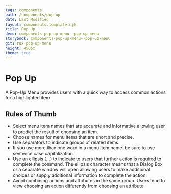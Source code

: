 ```yaml
---
tags: components
path: /components/pop-up
date: Last Modified
layout: components.template.njk
title: Pop Up
demo: components-pop-up-menu--pop-up-menu
storybook: components-pop-up-menu--pop-up-menu
git: rux-pop-up-menu
height: 450px
theme: true
---
```


# Pop Up

A Pop-Up Menu provides users with a quick way to access common actions for a highlighted item.

## Rules of Thumb

- Select menu item names that are accurate and informative allowing user to predict the result of choosing an item.
- Choose names for menu items that are short and precise.
- Use separators to indicate groups of related items.
- If you use more than one word in a menu item name, be sure to use sentence case capitalization.
- Use an ellipsis (…) to indicate to users that further action is required to complete the command. The ellipsis character means that a Dialog Box or a separate window will open allowing users to make additional choices or supply additional information to complete the action.
- Avoid combining actions and attributes in the same group. Users tend to view choosing an action differently from choosing an attribute.

